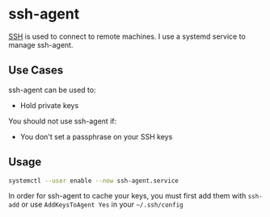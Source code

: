 # ssh-agent

[SSH][ssh] is used to connect to remote machines. I use a systemd service to manage ssh-agent.

## Use Cases

ssh-agent can be used to:

- Hold private keys

You should not use ssh-agent if:

- You don't set a passphrase on your SSH keys

## Usage

```sh
systemctl --user enable --now ssh-agent.service
```

In order for ssh-agent to cache your keys, you must first add them with `ssh-add` or use `AddKeysToAgent Yes` in your `~/.ssh/config`

[ssh]: https://www.archlinux.org/packages/core/x86_64/openssh/
